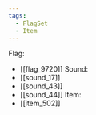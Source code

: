 ```yaml
---
tags:
  - FlagSet
  - Item
---
```

Flag:
- [[flag_9720]]
Sound:
- [[sound_17]]
- [[sound_43]]
- [[sound_44]]
Item:
- [[item_502]]

